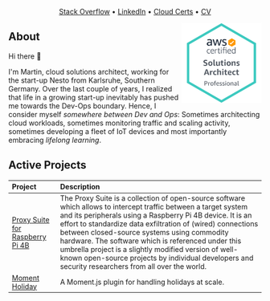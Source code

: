 <p align="center">
    <a href="https://stackoverflow.com/users/10473469/martin-l%c3%b6per?tab=profile">Stack Overflow</a>
    • 
    <a href="https://www.linkedin.com/in/martinloeper/">LinkedIn</a>
    • 
    <a href="https://www.youracclaim.com/users/martin-loeper/badges">Cloud Certs</a>
    • 
    <a href="https://github.com/MartinLoeper/Awesome-CV/releases/download/latest/cv.pdf">CV</a>
</p>

[<img align="right" width="160" src="./imgs/AWS-SolArchitect-Professional-2020.png" />](https://www.youracclaim.com/badges/e00de02f-620b-41b5-8ad7-3caaa7993bc9/linked_in_profile)

## About

Hi there 👋

I'm Martin, cloud solutions architect, working for the start-up Nesto from Karlsruhe, Southern Germany.
Over the last couple of years, I realized that life in a growing start-up inevitably has pushed me towards the Dev-Ops boundary. Hence, I consider myself *somewhere between Dev and Ops*: Sometimes architecting cloud workloads, sometimes monitoring traffic and scaling activity, sometimes developing a fleet of IoT devices and most importantly embracing *lifelong learning*.

## Active Projects
| Project | Description |
|:------------------------------- |:-----|
| [Proxy Suite for Raspberry Pi 4B](https://github.com/nesto-software/ProxySuite) | The Proxy Suite is a collection of open-source software which allows to intercept traffic between a target system and its peripherals using a Raspberry Pi 4B device. It is an effort to standardize data exfiltration of (wired) connections between closed-source systems using commodity hardware. The software which is referenced under this umbrella project is a slightly modified version of well-known open-source projects by individual developers and security researchers from all over the world. |
| [Moment Holiday](https://github.com/nesto-software/moment-holiday) | A Moment.js plugin for handling holidays at scale. |